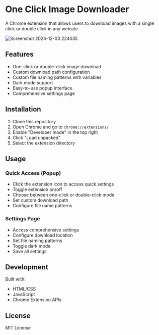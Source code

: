 # One Click Image Downloader

A Chrome extension that allows users to download images with a single click or double click in any website.

![Screenshot 2024-12-03 224035](https://github.com/user-attachments/assets/47505f96-4d1f-4def-a604-91dacb73ca78)

## Features
- One-click or double-click image download
- Custom download path configuration
- Custom file naming patterns with variables
- Dark mode support
- Easy-to-use popup interface
- Comprehensive settings page

## Installation
1. Clone this repository
2. Open Chrome and go to `chrome://extensions/`
3. Enable "Developer mode" in the top right
4. Click "Load unpacked"
5. Select the extension directory

## Usage
### Quick Access (Popup)
- Click the extension icon to access quick settings
- Toggle extension on/off
- Choose between one-click or double-click mode
- Set custom download path
- Configure file name patterns

### Settings Page
- Access comprehensive settings
- Configure download location
- Set file naming patterns
- Toggle dark mode
- Save all settings

## Development
Built with:
- HTML/CSS
- JavaScript
- Chrome Extension APIs

## License
MIT License
